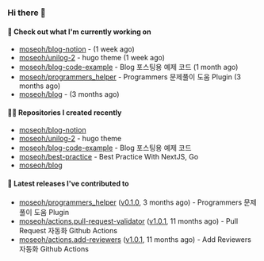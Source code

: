 ### Hi there 👋

#### 👷 Check out what I'm currently working on

- [moseoh/blog-notion](https://github.com/moseoh/blog-notion) -  (1 week ago)
- [moseoh/unilog-2](https://github.com/moseoh/unilog-2) - hugo theme (1 week ago)
- [moseoh/blog-code-example](https://github.com/moseoh/blog-code-example) - Blog 포스팅용 예제 코드 (1 month ago)
- [moseoh/programmers_helper](https://github.com/moseoh/programmers_helper) - Programmers 문제풀이 도움 Plugin (3 months ago)
- [moseoh/blog](https://github.com/moseoh/blog) -  (3 months ago)

#### 👨‍💻 Repositories I created recently

- [moseoh/blog-notion](https://github.com/moseoh/blog-notion)
- [moseoh/unilog-2](https://github.com/moseoh/unilog-2) - hugo theme
- [moseoh/blog-code-example](https://github.com/moseoh/blog-code-example) - Blog 포스팅용 예제 코드
- [moseoh/best-practice](https://github.com/moseoh/best-practice) - Best Practice With NextJS, Go
- [moseoh/blog](https://github.com/moseoh/blog)

#### 🚀 Latest releases I've contributed to

- [moseoh/programmers_helper](https://github.com/moseoh/programmers_helper) ([v0.1.0](https://github.com/moseoh/programmers_helper/releases/tag/v0.1.0), 3 months ago) - Programmers 문제풀이 도움 Plugin
- [moseoh/actions.pull-request-validator](https://github.com/moseoh/actions.pull-request-validator) ([v1.0.1](https://github.com/moseoh/actions.pull-request-validator/releases/tag/v1.0.1), 11 months ago) - Pull Request 자동화 Github Actions
- [moseoh/actions.add-reviewers](https://github.com/moseoh/actions.add-reviewers) ([v1.0.1](https://github.com/moseoh/actions.add-reviewers/releases/tag/v1.0.1), 11 months ago) - Add Reviewers 자동화 Github Actions
